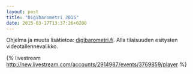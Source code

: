 ```yaml
---
layout: post
title: "Digibarometri 2015"
date: 2015-03-17T13:37:26+0200
---
```


Ohjelma ja muuta lisätietoa: [digibarometri.fi](http://digibarometri.fi). Alla tilaisuuden esitysten videotallennevalikko.<!--more-->

{% livestream http://new.livestream.com/accounts/2914987/events/3769859/player %}
